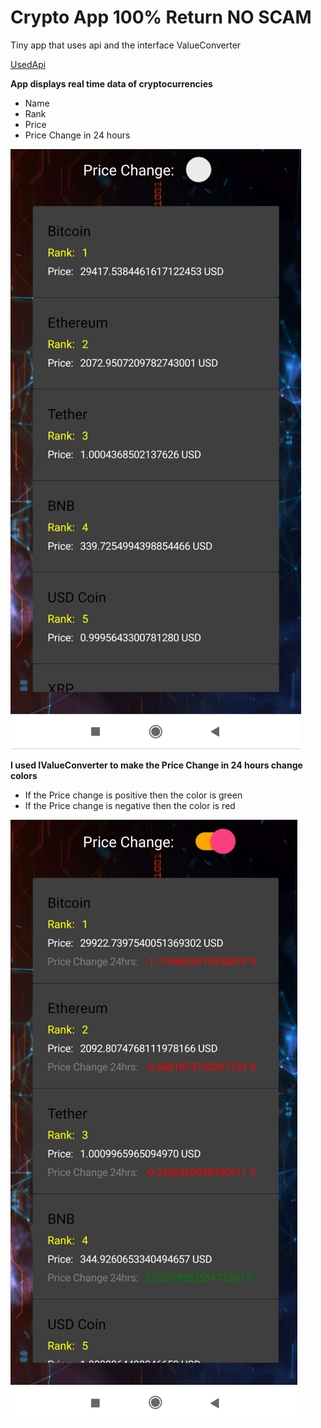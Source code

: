 # Crypto App 100% Return NO SCAM
Tiny app that uses api and the interface ValueConverter  
  
[UsedApi](https://docs.coincap.io/)  

**App displays real time data of cryptocurrencies**
+ Name
+ Rank
+ Price
+ Price Change in 24 hours  
  
![Image1](https://github.com/Hiraxdd/Crypto-100-return/blob/main/images/hjjj.jpg)
  
**I used IValueConverter to make the Price Change in 24 hours change colors**  
+ If the Price change is positive then the color is green  
+ If the Price change is negative then the color is red   
  
![Image2](https://github.com/Hiraxdd/Crypto-100-return/blob/main/images/img2.jpg)  




